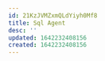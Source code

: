 ```yaml
---
id: 21KzJVMZxmQLdYiyh0Mf8
title: Sql Agent
desc: ''
updated: 1642232408156
created: 1642232408156
---
```


